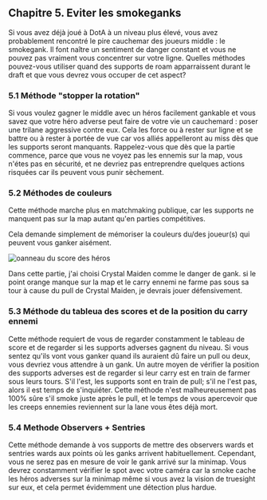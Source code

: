 ## Chapitre 5. Eviter les smokeganks ##

Si vous avez déjà joué à DotA à un niveau plus élevé, vous avez probablement rencontré le pire cauchemar
des joueurs middle : le smokegank. Il font naître un sentiment de danger constant et vous ne pouvez pas vraiment vous concentrer
sur votre ligne. Quelles méthodes pouvez-vous utiliser quand des supports de roam apparraissent durant le draft et que vous devrez
vous occuper de cet aspect? 

### 5.1 Méthode "stopper la rotation" ###

Si vous voulez gagner le middle avec un héros facilement gankable et vous savez que votre héro adverse peut faire de votre vie un
cauchemard : poser une trilane aggressive contre eux. Cela les force ou à rester sur ligne et se battre ou à rester à portée de vue car 
vos alliés appelleront au miss dès que les supports seront manquants. Rappelez-vous que dès que la partie commence, parce que vous ne voyez pas 
les ennemis sur la map, vous n'étes pas en sécurité, et ne devriez pas entreprendre quelques actions risquées car ils peuvent vous punir 
sèchement.

### 5.2  Méthodes de couleurs ###

Cette méthode marche plus en matchmaking publique, car les supports ne manquent pas sur la map autant qu'en parties compétitives.

Cela demande simplement de mémoriser la couleurs du/des joueur(s) qui peuvent vous ganker aisément.

![oanneau du score des héros]( http://chaqdota.files.wordpress.com/2013/09/colors-method.jpg?w=700&h=435 )

Dans cette partie, j'ai choisi Crystal Maiden comme le danger de gank. si le point orange manque sur la map et le carry ennemi ne farme pas sous sa tour 
à cause du pull de Crystal Maiden, je devrais jouer défensivement.

### 5.3 Méthode du tableua des scores et de la position du carry ennemi ###

Cette méthode requiert de vous de regarder constamment le tableau de score et de regarder si les supports adverses gagnent du niveau. 
Si vous sentez qu'ils vont vous ganker quand ils auraient dû faire un pull ou deux, vous devriez vous attendre à un gank. 
Un autre moyen de vérifier la position des supports adverses est de regarder si leur carry est en train de farmer sous leurs tours. S'il l'est,
les supports sont en train de pull; s'il ne l'est pas, alors il est temps de s'inquiéter.
Cette méthode n'est malheureusement pas 100% sûre s'il smoke juste après le pull, et le temps de vous apercevoir que les creeps ennemies reviennent
sur la lane vous êtes déjà mort.

### 5.4 Methode Observers + Sentries ###

Cette méthode demande à vos supports de mettre des observers wards et sentries wards aux points où les ganks arrivent habituellement. 
Cependant, vous ne serez pas en mesure de voir le gank arrivé sur la minimap.
Vous devrez constamment vérifier le spot avec votre caméra car la smoke cache les héros adverses sur la minimap même si vous avez la vision
de truesight sur eux, et cela permet évidemment une détection plus hardue.


